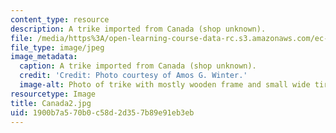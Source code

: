 ```yaml
---
content_type: resource
description: A trike imported from Canada (shop unknown).
file: /media/https%3A/open-learning-course-data-rc.s3.amazonaws.com/ec-721-wheelchair-design-in-developing-countries-spring-2009/1900b7a570b0c58d2d357b89e91eb3eb_Canada2.jpg
file_type: image/jpeg
image_metadata:
  caption: A trike imported from Canada (shop unknown).
  credit: 'Credit: Photo courtesy of Amos G. Winter.'
  image-alt: Photo of trike with mostly wooden frame and small wide tires.
resourcetype: Image
title: Canada2.jpg
uid: 1900b7a5-70b0-c58d-2d35-7b89e91eb3eb
---
```

